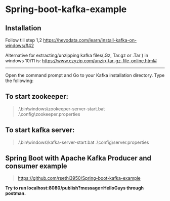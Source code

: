 # Spring-boot-kafka-example

## Installation
Follow till step 1,2
https://hevodata.com/learn/install-kafka-on-windows/#42

Alternative for extracting/unzipping kafka files(.Gz, Tar.gz or .Tar ) in windows 10/11 is:
https://www.ezyzip.com/unzip-tar-gz-file-online.html#

__________________



Open the command prompt and Go to your Kafka installation directory. Type the following:

## To start zookeeper:
>.\bin\windows\zookeeper-server-start.bat .\config\zookeeper.properties

## To start kafka server:
>.\bin\windows\kafka-server-start.bat .\config\server.properties

## Spring Boot with Apache Kafka Producer and consumer example
>https://github.com/rsethi3950/Spring-boot-kafka-example

**Try to run localhost:8080/publish?message=HelloGuys through postman.**
